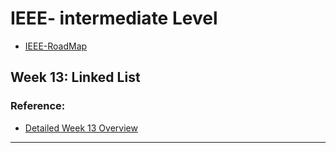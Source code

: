 # IEEE- intermediate Level
- [IEEE-RoadMap](https://github.com/ayabedair/EMBEDDED-ROADMAP-IEEE/tree/Master)

## Week 13: **Linked List**
### Reference:  
- [Detailed Week 13 Overview](https://github.com/Menna-Harby/IEEE--intermediate-Level/blob/9bcf2667b7003d351f41e8b7e5f3e1b58f23a95d/README.md)
  
---
